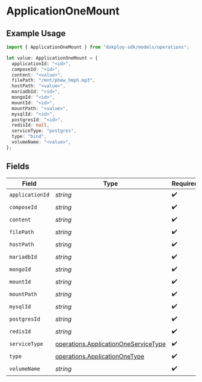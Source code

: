 # ApplicationOneMount

## Example Usage

```typescript
import { ApplicationOneMount } from "dokploy-sdk/models/operations";

let value: ApplicationOneMount = {
  applicationId: "<id>",
  composeId: "<id>",
  content: "<value>",
  filePath: "/mnt/phew_hmph.mp3",
  hostPath: "<value>",
  mariadbId: "<id>",
  mongoId: "<id>",
  mountId: "<id>",
  mountPath: "<value>",
  mysqlId: "<id>",
  postgresId: "<id>",
  redisId: null,
  serviceType: "postgres",
  type: "bind",
  volumeName: "<value>",
};
```

## Fields

| Field                                                                                        | Type                                                                                         | Required                                                                                     | Description                                                                                  |
| -------------------------------------------------------------------------------------------- | -------------------------------------------------------------------------------------------- | -------------------------------------------------------------------------------------------- | -------------------------------------------------------------------------------------------- |
| `applicationId`                                                                              | *string*                                                                                     | :heavy_check_mark:                                                                           | N/A                                                                                          |
| `composeId`                                                                                  | *string*                                                                                     | :heavy_check_mark:                                                                           | N/A                                                                                          |
| `content`                                                                                    | *string*                                                                                     | :heavy_check_mark:                                                                           | N/A                                                                                          |
| `filePath`                                                                                   | *string*                                                                                     | :heavy_check_mark:                                                                           | N/A                                                                                          |
| `hostPath`                                                                                   | *string*                                                                                     | :heavy_check_mark:                                                                           | N/A                                                                                          |
| `mariadbId`                                                                                  | *string*                                                                                     | :heavy_check_mark:                                                                           | N/A                                                                                          |
| `mongoId`                                                                                    | *string*                                                                                     | :heavy_check_mark:                                                                           | N/A                                                                                          |
| `mountId`                                                                                    | *string*                                                                                     | :heavy_check_mark:                                                                           | N/A                                                                                          |
| `mountPath`                                                                                  | *string*                                                                                     | :heavy_check_mark:                                                                           | N/A                                                                                          |
| `mysqlId`                                                                                    | *string*                                                                                     | :heavy_check_mark:                                                                           | N/A                                                                                          |
| `postgresId`                                                                                 | *string*                                                                                     | :heavy_check_mark:                                                                           | N/A                                                                                          |
| `redisId`                                                                                    | *string*                                                                                     | :heavy_check_mark:                                                                           | N/A                                                                                          |
| `serviceType`                                                                                | [operations.ApplicationOneServiceType](../../models/operations/applicationoneservicetype.md) | :heavy_check_mark:                                                                           | N/A                                                                                          |
| `type`                                                                                       | [operations.ApplicationOneType](../../models/operations/applicationonetype.md)               | :heavy_check_mark:                                                                           | N/A                                                                                          |
| `volumeName`                                                                                 | *string*                                                                                     | :heavy_check_mark:                                                                           | N/A                                                                                          |